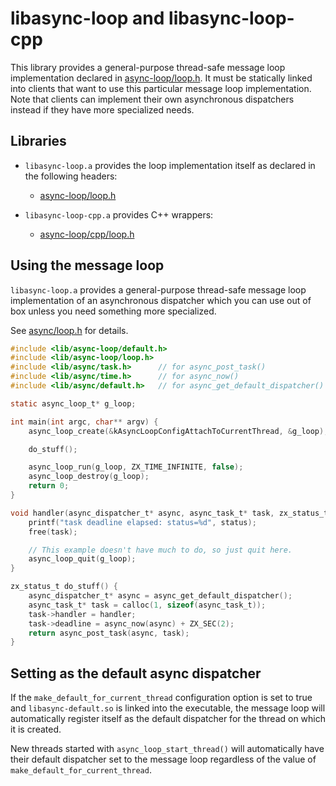 # libasync-loop and libasync-loop-cpp

This library provides a general-purpose thread-safe message loop
implementation declared in [async-loop/loop.h](include/lib/async-loop/loop.h).
It must be statically linked into clients that want to use this particular
message loop implementation.  Note that clients can implement their own
asynchronous dispatchers instead if they have more specialized needs.

## Libraries

- `libasync-loop.a` provides the loop implementation itself as declared in
the following headers:
    - [async-loop/loop.h](include/lib/async-loop/loop.h)

- `libasync-loop-cpp.a` provides C++ wrappers:
    - [async-loop/cpp/loop.h](include/lib/async-loop/cpp/loop.h)

## Using the message loop

`libasync-loop.a` provides a general-purpose thread-safe message loop
implementation of an asynchronous dispatcher which you can use out of box
unless you need something more specialized.

See [async/loop.h](include/async/loop.h) for details.

```c
#include <lib/async-loop/default.h>
#include <lib/async-loop/loop.h>
#include <lib/async/task.h>      // for async_post_task()
#include <lib/async/time.h>      // for async_now()
#include <lib/async/default.h>   // for async_get_default_dispatcher()

static async_loop_t* g_loop;

int main(int argc, char** argv) {
    async_loop_create(&kAsyncLoopConfigAttachToCurrentThread, &g_loop);

    do_stuff();

    async_loop_run(g_loop, ZX_TIME_INFINITE, false);
    async_loop_destroy(g_loop);
    return 0;
}

void handler(async_dispatcher_t* async, async_task_t* task, zx_status_t status) {
    printf("task deadline elapsed: status=%d", status);
    free(task);

    // This example doesn't have much to do, so just quit here.
    async_loop_quit(g_loop);
}

zx_status_t do_stuff() {
    async_dispatcher_t* async = async_get_default_dispatcher();
    async_task_t* task = calloc(1, sizeof(async_task_t));
    task->handler = handler;
    task->deadline = async_now(async) + ZX_SEC(2);
    return async_post_task(async, task);
}
```

## Setting as the default async dispatcher

If the `make_default_for_current_thread` configuration option is set to true
and `libasync-default.so` is linked into the executable, the message loop
will automatically register itself as the default dispatcher for the thread on
which it is created.

New threads started with `async_loop_start_thread()` will automatically have
their default dispatcher set to the message loop regardless of the value of
`make_default_for_current_thread`.
